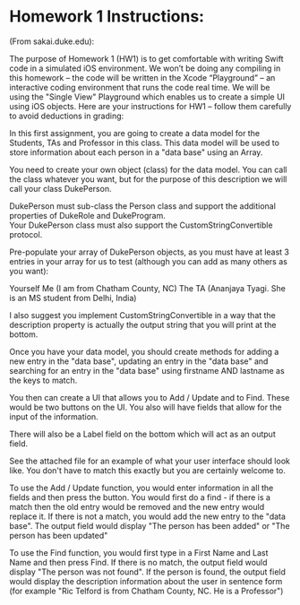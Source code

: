 #  Homework 1 Instructions:

(From sakai.duke.edu):

The purpose of Homework 1 (HW1) is to get comfortable with writing Swift code in a simulated iOS environment.  We won’t be doing any compiling in this homework – the code will be written in the Xcode “Playground” – an interactive coding environment that runs the code real time.  We will be using the "Single View" Playground which enables us to create a simple UI using iOS objects. Here are your instructions for HW1 – follow them carefully to avoid deductions in grading:

In this first assignment, you are going to create a data model for the Students, TAs and Professor in this class.  This data model will be used to store information about each person in a "data base" using an Array.

You need to create your own object (class) for the data model.  You can call the class whatever you want, but for the purpose of this description we will call your class DukePerson. 

DukePerson must sub-class the Person class and support the additional properties of DukeRole and DukeProgram.  
Your DukePerson class must also support the CustomStringConvertible protocol.

Pre-populate your array of DukePerson objects, as you must have at least 3 entries in your array for us to test (although you can add as many others as you want):

Yourself
Me (I am from Chatham County, NC)
The TA (Ananjaya Tyagi.  She is an MS student from Delhi, India)

I also suggest you implement CustomStringConvertible in a way that the description property is actually the output string that you will print at the bottom.

Once you have your data model, you should create methods for adding a new entry in the "data base", updating an entry in the "data base" and searching for an entry in the "data base" using firstname AND lastname as the keys to match.

You then can create a UI that allows you to Add / Update and to Find.  These would be two buttons on the UI.  You also will have fields that allow for the input of the information.  

There will also be a Label field on the bottom which will act as an output field.

See the attached file for an example of what your user interface should look like.  You don't have to match this exactly but you are certainly welcome to.  

To use the Add / Update function, you would enter information in all the fields and then press the button.  You would first do a find - if there is a match then the old entry would be removed and the new entry would replace it.  If there is not a match, you would add the new entry to the "data base".  The output field would display "The person has been added" or "The person has been updated"

To use the Find function, you would first type in a First Name and Last Name and then press Find.  If there is no match, the output field would display "The person was not found".  If the person is found, the output field would display the description information about the user in sentence form (for example "Ric Telford is from Chatham County, NC.  He is a Professor")


